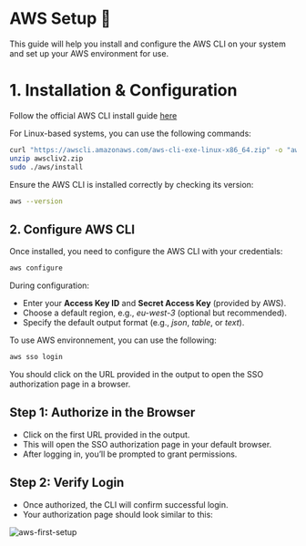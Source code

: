 # AWS Setup 🚀


This guide will help you install and configure the AWS CLI on your system and set up your AWS environment for use.

# 1. Installation & Configuration 

Follow the official AWS CLI install guide [here](https://docs.aws.amazon.com/cli/latest/userguide/getting-started-install.html)

For Linux-based systems, you can use the following commands:
```bash 
curl "https://awscli.amazonaws.com/aws-cli-exe-linux-x86_64.zip" -o "awscliv2.zip"
unzip awscliv2.zip
sudo ./aws/install
```

Ensure the AWS CLI is installed correctly by checking its version:
```bash
aws --version
```

## 2. Configure AWS CLI

Once installed, you need to configure the AWS CLI with your credentials:

```bash
aws configure
```
During configuration:
- Enter your **Access Key ID** and **Secret Access Key** (provided by AWS).
- Choose a default region, e.g., *eu-west-3* (optional but recommended).
- Specify the default output format (e.g., *json*, *table*, or *text*).

To use AWS environnement, you can use the following:

```bash
aws sso login
```

You should click on the URL provided in the output to open the SSO authorization page in a browser.

## Step 1: Authorize in the Browser

- Click on the first URL provided in the output.
- This will open the SSO authorization page in your default browser.
- After logging in, you’ll be prompted to grant permissions.

## Step 2: Verify Login

- Once authorized, the CLI will confirm successful login.
- Your authorization page should look similar to this:

![aws-first-setup](aws-cli-access.png)